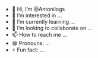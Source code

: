 - 👋 Hi, I’m @Antoniiogs
- 👀 I’m interested in ...
- 🌱 I’m currently learning ...
- 💞️ I’m looking to collaborate on ...
- 📫 How to reach me ...
- 😄 Pronouns: ...
- ⚡ Fun fact: ...

<!---
Antoniiogs/Antoniiogs is a ✨ special ✨ repository because its `README.md` (this file) appears on your GitHub profile.
You can click the Preview link to take a look at your changes.
--->
